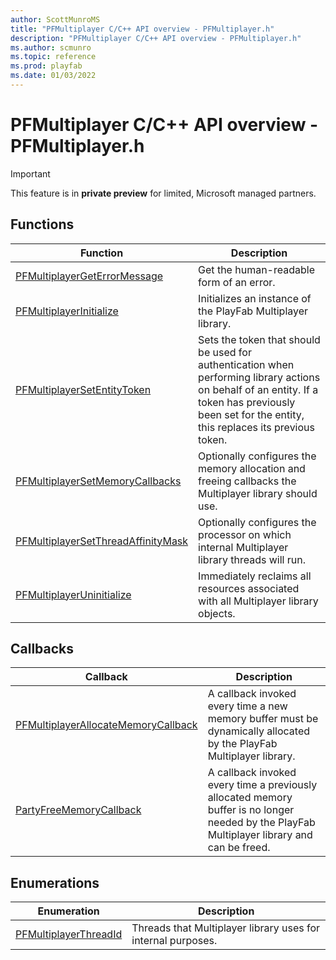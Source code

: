 ```yaml
---
author: ScottMunroMS
title: "PFMultiplayer C/C++ API overview - PFMultiplayer.h"
description: "PFMultiplayer C/C++ API overview - PFMultiplayer.h"
ms.author: scmunro
ms.topic: reference
ms.prod: playfab
ms.date: 01/03/2022
---
```


# PFMultiplayer C/C++ API overview - PFMultiplayer.h

> [!IMPORTANT]
> This feature is in **private preview** for limited, Microsoft managed partners.

  
## Functions  

| Function | Description |  
| --- | --- |  
| [PFMultiplayerGetErrorMessage](functions/pfmultiplayergeterrormessage.md) | Get the human-readable form of an error. |  
| [PFMultiplayerInitialize](functions/pfmultiplayerinitialize.md) | Initializes an instance of the PlayFab Multiplayer library. |  
| [PFMultiplayerSetEntityToken](functions/pfmultiplayersetentitytoken.md) | Sets the token that should be used for authentication when performing library actions on behalf of an entity. If a token has previously been set for the entity, this replaces its previous token. |  
| [PFMultiplayerSetMemoryCallbacks](functions/pfmultiplayersetmemorycallbacks.md) | Optionally configures the memory allocation and freeing callbacks the Multiplayer library should use. |  
| [PFMultiplayerSetThreadAffinityMask](functions/pfmultiplayersetthreadaffinitymask.md) | Optionally configures the processor on which internal Multiplayer library threads will run. |  
| [PFMultiplayerUninitialize](functions/pfmultiplayeruninitialize.md) | Immediately reclaims all resources associated with all Multiplayer library objects. |  
  
## Callbacks  

| Callback | Description |  
| --- | --- |  
| [PFMultiplayerAllocateMemoryCallback](callbacks/pfmultiplayerallocatememorycallback.md) | A callback invoked every time a new memory buffer must be dynamically allocated by the PlayFab Multiplayer library. |  
| [PartyFreeMemoryCallback](callbacks/pfmultiplayerfreememorycallback.md) | A callback invoked every time a previously allocated memory buffer is no longer needed by the PlayFab Multiplayer library and can be freed. |  
  
## Enumerations  

| Enumeration | Description |  
| --- | --- |  
| [PFMultiplayerThreadId](enums/pfmultiplayerthreadid.md) | Threads that Multiplayer library uses for internal purposes.|  
